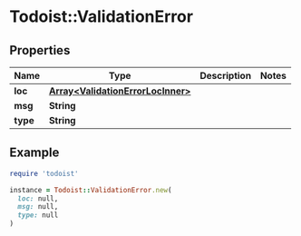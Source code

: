 # Todoist::ValidationError

## Properties

| Name | Type | Description | Notes |
| ---- | ---- | ----------- | ----- |
| **loc** | [**Array&lt;ValidationErrorLocInner&gt;**](ValidationErrorLocInner.md) |  |  |
| **msg** | **String** |  |  |
| **type** | **String** |  |  |

## Example

```ruby
require 'todoist'

instance = Todoist::ValidationError.new(
  loc: null,
  msg: null,
  type: null
)
```


